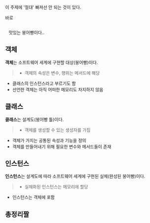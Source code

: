 <p>이 주제에 '절대' 빠져선 안 되는 것이 있다. 

바로

<img alt="" src="https://velog.velcdn.com/images/kimyongwook98/post/bc93acf8-4102-431a-9f8e-3f9ee14619a1/image.png" /></p>
<p>&nbsp;&nbsp; 맛있는 붕어빵이다..
</p>
<h2 id="객체">객체</h2>
<p><strong>객체</strong>는 소프트웨어 세계에 구현할 대상(붕어빵)이다.</p>
<blockquote>
<ul>
<li>객체의 속성은 변수, 행위는 메서드에 해당</li>
</ul>
</blockquote>
<ul>
<li>클래스의 인스턴스라고 부르기도 함</li>
<li>선언한 객체는 아직 어떠한 메모리도 차지하지 않음</li>
</ul>
<p></p>
<h2 id="클래스">클래스</h2>
<p><strong>클래스</strong>는 설계도(붕어빵 틀)이다.</p>
<blockquote>
<ul>
<li>객체를 생성할 수 있는 생성자를 가짐</li>
</ul>
</blockquote>
<ul>
<li>객체가 가지는 공통된 속성과 기능을 정의</li>
<li>객체를 만들어내기 위해 필요한 변수와 메서드들이 존재</li>
</ul>
<p></p>
<h2 id="인스턴스">인스턴스</h2>
<p><strong>인스턴스</strong>는 설계도에 따라 소프트웨어 세계에 구현된 실체(완성된 붕어빵)이다.</p>
<blockquote>
<ul>
<li>실체화된 인스턴스는 메모리에 할당</li>
</ul>
</blockquote>
<ul>
<li>인스턴스는 객체에 포함</li>
</ul>
<p></p>
<h2 id="총정리짤">총정리짤</h2>
<p><img alt="" src="https://velog.velcdn.com/images/kimyongwook98/post/7008ab6f-5924-40fa-85b2-f4d7ed7567bd/image.png" /></p>